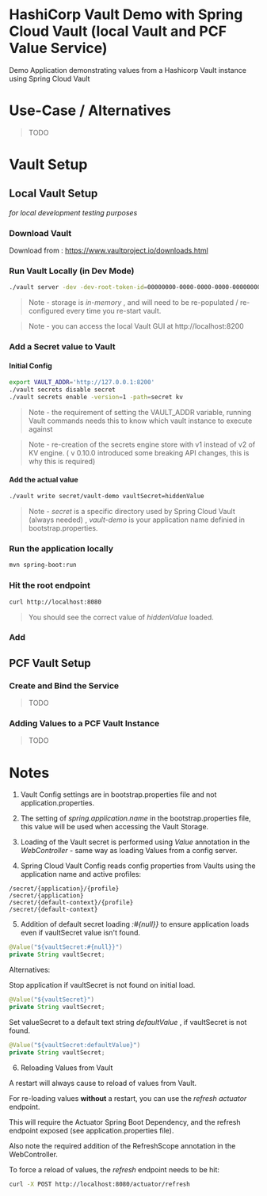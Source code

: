 # HashiCorp Vault Demo with Spring Cloud Vault (local Vault and PCF Value Service)

Demo Application demonstrating values from a Hashicorp Vault instance using Spring Cloud Vault

# Use-Case / Alternatives

> TODO

# Vault Setup

## Local Vault Setup

*for local development testing purposes*

### Download Vault

Download from : https://www.vaultproject.io/downloads.html

### Run Vault Locally (in Dev Mode)

```sh
./vault server -dev -dev-root-token-id=00000000-0000-0000-0000-000000000000
```

> Note - storage is *in-memory* , and will need to be re-populated / re-configured every time you re-start vault.

> Note - you can access the local Vault GUI at http://localhost:8200

### Add a Secret value to Vault

#### Initial Config

```sh
export VAULT_ADDR='http://127.0.0.1:8200'
./vault secrets disable secret
./vault secrets enable -version=1 -path=secret kv
```

> Note - the requirement of setting the VAULT_ADDR variable, running Vault commands needs this to know which vault instance to execute against

> Note - re-creation of the secrets engine store with v1 instead of v2 of KV engine. ( v 0.10.0 introduced some breaking API changes, this is why this is required)


#### Add the actual value

```sh
./vault write secret/vault-demo vaultSecret=hiddenValue
```

> Note - *secret* is a specific directory used by Spring Cloud Vault (always needed) , *vault-demo* is your application name definied in bootstrap.properties.

### Run the application locally

```sh
mvn spring-boot:run
```

### Hit the root endpoint

```sh
curl http://localhost:8080
```

> You should see the correct value of *hiddenValue* loaded.

### Add

## PCF Vault Setup

### Create and Bind the Service

> TODO

### Adding Values to a PCF Vault Instance

> TODO

# Notes

1. Vault Config settings are in bootstrap.properties file and not application.properties.

2. The setting of *spring.application.name* in the bootstrap.properties file, this value will be used when accessing the Vault Storage.

3. Loading of the Vault secret is performed using *Value* annotation in the *WebController* - same way as loading Values from a config server.

4. Spring Cloud Vault Config reads config properties from Vaults using the application name and active profiles:

```
/secret/{application}/{profile}
/secret/{application}
/secret/{default-context}/{profile}
/secret/{default-context}
```

5. Addition of default secret loading *:#{null}}* to ensure application loads even if vaultSecret value isn't found.

```java
@Value("${vaultSecret:#{null}}")
private String vaultSecret;
```

Alternatives:

Stop application if vaultSecret is not found on initial load.
```java
@Value("${vaultSecret}")
private String vaultSecret;
```

Set valueSecret to a default text string *defaultValue* , if vaultSecret is not found.
```java
@Value("${vaultSecret:defaultValue}")
private String vaultSecret;
```

6. Reloading Values from Vault

A restart will always cause to reload of values from Vault.

For re-loading values **without** a restart, you can use the *refresh actuator* endpoint.

This will require the Actuator Spring Boot Dependency, and the refresh endpoint exposed (see application.properties file).

Also note the required addition of the RefreshScope annotation in the WebController.

To force a reload of values, the *refresh* endpoint needs to be hit:

```sh
curl -X POST http://localhost:8080/actuator/refresh
```




